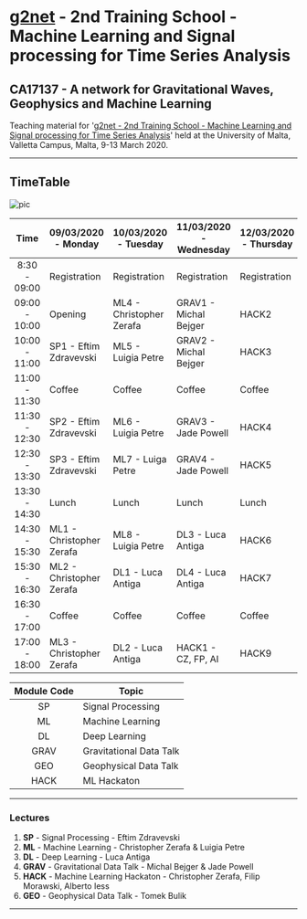 # [g2net](https://www.g2net.eu/) - 2nd Training School - Machine Learning and Signal processing for Time Series Analysis
## CA17137 - A network for Gravitational Waves, Geophysics and Machine Learning
Teaching material for '[g2net - 2nd Training School - Machine Learning and Signal processing for Time Series Analysis](https://indico.ego-gw.it/event/46/)' held at the University of Malta, Valletta Campus, Malta, 9-13 March 2020.
	
----
## TimeTable 
![pic]('pics/timetable.png')

| ﻿**Time** | **09/03/2020 - Monday** | **10/03/2020 - Tuesday** | **11/03/2020 - Wednesday** | **12/03/2020 - Thursday** | **13/03/2020 - Friday** |
|:-------------:|--------------------------|--------------------------|------------------------|-----------------------|----------------------------------|
| 8:30 - 09:00 | Registration | Registration | Registration | Registration | Registration |
| 09:00 - 10:00 | Opening | ML4 - Christopher Zerafa | GRAV1 - Michal Bejger | HACK2 | GEO1 - Tomek Bulik |
| 10:00 - 11:00 | SP1 - Eftim Zdravevski | ML5 - Luigia Petre | GRAV2 - Michal Bejger | HACK3 | GEO2 - Tomek Bulik |
| 11:00 - 11:30 | Coffee | Coffee | Coffee | Coffee | Coffee |
| 11:30 - 12:30 | SP2 - Eftim Zdravevski | ML6 - Luigia Petre | GRAV3 - Jade Powell | HACK4 | HACK10 |
| 12:30 - 13:30 | SP3 - Eftim Zdravevski | ML7 - Luiga Petre | GRAV4 - Jade Powell | HACK5 | HACK11 - Presentation of Results |
| 13:30 - 14:30 | Lunch | Lunch | Lunch | Lunch | End of School |
| 14:30 - 15:30 | ML1 - Christopher Zerafa | ML8 - Luigia Petre | DL3 - Luca Antiga | HACK6 |  |
| 15:30 - 16:30 | ML2 - Christopher Zerafa | DL1 - Luca Antiga | DL4 - Luca Antiga | HACK7 |  |
| 16:30 - 17:00 | Coffee | Coffee | Coffee | Coffee |  |
| 17:00 - 18:00 | ML3 - Christopher Zerafa | DL2 - Luca Antiga | HACK1 - CZ, FP, AI | HACK9 |  |

| **Module Code** | **Topic**                   |
|:-------------:|-------------------------|
| SP          | Signal Processing       |
| ML          | Machine Learning        |
| DL          | Deep Learning           |
| GRAV        | Gravitational Data Talk |
| GEO         | Geophysical Data Talk   |
| HACK        | ML Hackaton             |

----
### Lectures
1. **SP** - Signal Processing - Eftim Zdravevski
1. **ML** - Machine Learning - Christopher Zerafa & Luigia Petre
1. **DL** - Deep Learning - Luca Antiga
1. **GRAV**	- Gravitational Data Talk - Michal Bejger & Jade Powell
1. **HACK**	- Machine Learning Hackaton - Christopher Zerafa, Filip Morawski, Alberto Iess
1. **GEO**	- Geophysical Data Talk - Tomek Bulik
---